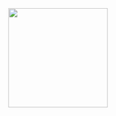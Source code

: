 <img src = 'https://user-images.githubusercontent.com/47297497/135667068-85871ca1-914e-4b17-bdee-968419438185.gif' width = 200>
